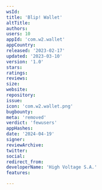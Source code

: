 ```yaml
---
wsId: 
title: 'Blip! Wallet'
altTitle: 
authors: 
users: 10
appId: 'com.w2.wallet'
appCountry: 
released: '2023-02-17'
updated: '2023-03-10'
version: '1.0'
stars: 
ratings: 
reviews: 
size: 
website: 
repository: 
issue: 
icon: 'com.w2.wallet.png'
bugbounty: 
meta: 'removed'
verdict: 'fewusers'
appHashes: 
date: '2024-04-19'
signer: 
reviewArchive: 
twitter: 
social: 
redirect_from: 
developerName: 'High Voltage S.A.'
features: 

---
```


